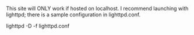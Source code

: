 This site will ONLY work if hosted on localhost. I recommend launching with lighttpd; there is a sample configuration in lighttpd.conf.

lighttpd -D -f lighttpd.conf 
